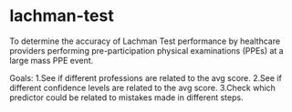 # lachman-test
To determine the accuracy of Lachman Test performance by healthcare providers performing pre-participation physical examinations (PPEs) at a large mass PPE event.

Goals:
1.See if different professions are related to the avg score.
2.See if different confidence levels are related to the avg score.
3.Check which predictor could be related to mistakes made in different steps.
